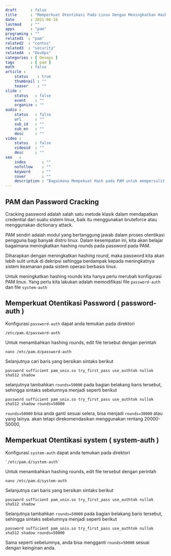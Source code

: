 ```yaml
---
draft      : false    
title      : "Memperkuat Otentikasi Pada Linux Dengan Meningkatkan Hashing Rounds PAM"
date       : 2021-06-18
lastmod    : ""
apps       : "pam"
programing : ""
related1  : "pam"
related2  : "centos"
related3  : "security"
related4  : "DevOps"
categories : [ Devops ]
tags       : [ pam ]
math       : false
article :
    status    : true
    thumbnail : ""
    teaser    : ""
slide :
    status   : false
    event    : ""
    organize : ""
audio :
    status   : false
    url      : ""
    sub_id   : ""
    sub_en   : ""
    desc     : ""
video :
    status   : false
    videoid  : ""
    desc     : ""
seo   :
    index       : ""
    nofollow    : ""
    keyword     : ""
    cover       : ""
    description : "Bagaimana Mempekuat Hash pada PAM untuk mempersulit aktivitas cracking password di linux"
---
```


## PAM dan Password Cracking

Cracking password adalah salah satu metode klasik dalam mendapatkan credential dari suatu sistem linux, baik itu menggunakan bruteforce atau menggunakan dictionary attack.

PAM sendiri adalah modul yang bertanggung jawab dalam proses otentikasi pengguna bagi banyak distro linux. Dalam kesempatan ini, kita akan belajar bagaimana meningkatkan hashing rounds pada password pada PAM.

Diharapkan dengan meningkatkan hashing round, maka password kita akan lebih sulit untuk di dekripsi sehingga berdampak kepada meningkatnya sistem keamanan pada sistem operasi berbasis linux.

Untuk meningkatkan hashing rounds kita hanya perlu merubah konfigurasi PAM linux. Yang perlu kita lakukan adalah memodifikasi file `password-auth` dan file `system-auth`

## Memperkuat Otentikasi Password ( password-auth )

Konfigurasi `password-auth` dapat anda temukan pada direktori

```shell
/etc/pam.d/password-auth
```

Untuk menambahkan hashing rounds, edit file tersebut dengan perintah

```shell
nano /etc/pam.d/password-auth
```

Selanjutnya cari baris yang bersikan sintaks berikut

```shell
password sufficient pam_unix.so try_first_pass use_authtok nullok sha512 shadow
```

selanjutnya tambahkan `rounds=50000` pada bagian belakang baris tersebut, sehingga sintaks sebelumnya menjadi seperti berikut

```shell
password sufficient pam_unix.so try_first_pass use_authtok nullok sha512 shadow rounds=50000
```

`rounds=50000` bisa anda ganti sesuai selera, bisa menjadi `rounds=30000` atau yang lainya. akan tetapi direkomendasikan menggunakan rentang 20000-50000,

## Memperkuat Otentikasi system ( system-auth )

Konfigurasi `system-auth` dapat anda temukan pada direktori

```shell
`/etc/pam.d/system-auth`
```

Untuk menambahkan hashing rounds, edit file tersebut dengan perintah

```shell
nano /etc/pam.d/system-auth
```

Selanjutnya cari baris yang bersikan sintaks berikut

```shell
password sufficient pam_unix.so try_first_pass use_authtok nullok sha512 shadow
```

Selanjutnya tambahkan `rounds=50000` pada bagian belakang baris tersebut, sehingga sintaks sebelumnya menjadi seperti berikut

```shell
password sufficient pam_unix.so try_first_pass use_authtok nullok sha512 shadow rounds=50000
```

Sama seperti sebelumnya, anda bisa mengganti `rounds=50000` sesuai dengan keinginan anda.
